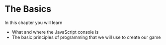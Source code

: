 # The Basics

In this chapter you will learn

- What and where the JavaScript console is
- The basic principles of programming that we will use to create our game
